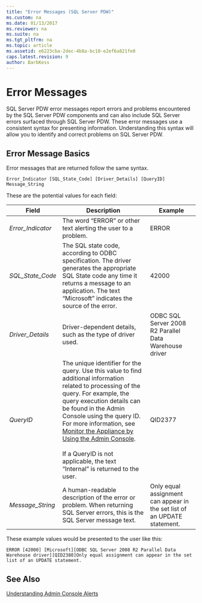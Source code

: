 ```yaml
---
title: "Error Messages (SQL Server PDW)"
ms.custom: na
ms.date: 01/13/2017
ms.reviewer: na
ms.suite: na
ms.tgt_pltfrm: na
ms.topic: article
ms.assetid: e6223cba-2dec-4b8a-bc10-e2ef6a821fe0
caps.latest.revision: 9
author: BarbKess
---
```

# Error Messages
SQL Server PDW error messages report errors and problems encountered by the SQL Server PDW components and can also include SQL Server errors surfaced through SQL Server PDW. These error messages use a consistent syntax for presenting information. Understanding this syntax will allow you to identify and correct problems on SQL Server PDW.  
  
## <a name="Basics"></a>Error Message Basics  
Error messages that are returned follow the same syntax.  
  
```  
Error_Indicator [SQL_State_Code] [Driver_Details] [QueryID] Message_String  
```  
  
These are the potential values for each field:  
  
|Field|Description|Example|  
|---------|---------------|-----------|  
|*Error_Indicator*|The word “ERROR” or other text alerting the user to a problem.|ERROR|  
|*SQL_State_Code*|The SQL state code, according to ODBC specification. The driver generates the appropriate SQL State code any time it returns a message to an application. The text “Microsoft” indicates the source of the error.|42000|  
|*Driver_Details*|Driver-dependent details, such as the type of driver used.|ODBC SQL Server 2008 R2 Parallel Data Warehouse driver|  
|*QueryID*|The unique identifier for the query. Use this value to find additional information related to processing of the query. For example, the query execution details can be found in the Admin Console using the query ID. For more information, see [Monitor the Appliance by Using the Admin Console](monitor-the-appliance-by-using-the-admin-console.md).<br /><br />If a QueryID is not applicable, the text “Internal” is returned to the user.|QID2377|  
|*Message_String*|A human-readable description of the error or problem. When returning SQL Server errors, this is the SQL Server message text.|Only equal assignment can appear in the set list of an UPDATE statement.|  
  
These example values would be presented to the user like this:  
  
`ERROR [42000] [Microsoft][ODBC SQL Server 2008 R2 Parallel Data Warehouse driver][QID2380]Only equal assignment can appear in the set list of an UPDATE statement.`  
  
## See Also  
<!-- MISSING LINKS 
[Common Metadata Query Examples &#40;SQL Server PDW&#41;](../sqlpdw/common-metadata-query-examples-sql-server-pdw.md)  
-->
[Understanding Admin Console Alerts](understanding-admin-console-alerts.md)  
  
